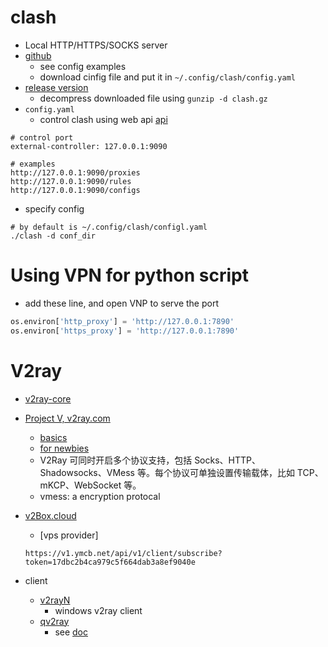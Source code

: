 # clash
* Local HTTP/HTTPS/SOCKS server
* [github](https://github.com/Dreamacro/clash)
  * see config examples
  * download cinfig file and put it in ```~/.config/clash/config.yaml```
* [release version](https://github.com/Dreamacro/clash/releases)
  * decompress downloaded file using ```gunzip -d clash.gz```
* `config.yaml`
  * control clash using web api [api](https://clash.gitbook.io/doc/restful-api/common)
```
# control port
external-controller: 127.0.0.1:9090

# examples
http://127.0.0.1:9090/proxies
http://127.0.0.1:9090/rules
http://127.0.0.1:9090/configs
```
* specify config
```
# by default is ~/.config/clash/configl.yaml
./clash -d conf_dir
```
# Using VPN for python script
* add these line, and open VNP to serve the port
``` python
os.environ['http_proxy'] = 'http://127.0.0.1:7890'
os.environ['https_proxy'] = 'http://127.0.0.1:7890'
```

# V2ray
* [v2ray-core](https://github.com/v2ray/v2ray-core)
* [Project V, v2ray.com](https://www.v2ray.com/)
  * [basics](https://www.v2ray.com/chapter_00/workflow.html#internals)
  * [for newbies](https://www.v2ray.com/chapter_00/start.html)
  *  V2Ray 可同时开启多个协议支持，包括 Socks、HTTP、Shadowsocks、VMess 等。每个协议可单独设置传输载体，比如 TCP、mKCP、WebSocket 等。
    * vmess: a encryption protocal
* [v2Box.cloud](v2box.cloud)
  * [vps provider]
  ```
  https://v1.ymcb.net/api/v1/client/subscribe?token=17dbc2b4ca979c5f664dab3a8ef9040e
  ```

* client
  * [v2rayN](https://github.com/2dust/v2rayN)
    * windows v2ray client
  * [qv2ray](https://github.com/Qv2ray/Qv2ray)
    * see [doc](https://qv2ray.github.io/en/getting-started/)

